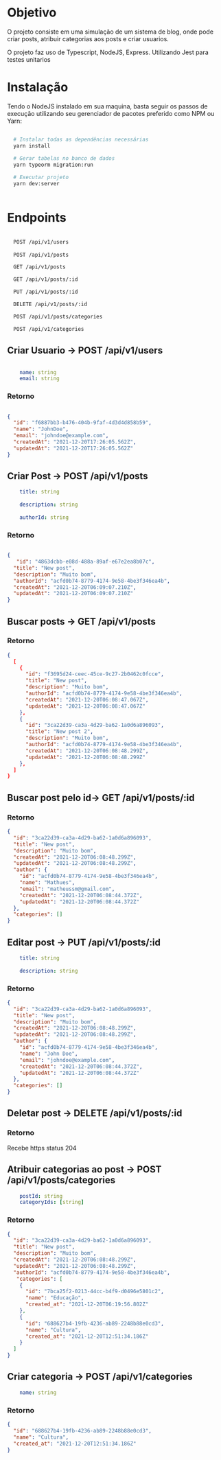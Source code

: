 # Objetivo

O projeto consiste em uma simulação de um sistema de blog, onde pode criar posts, atribuir categorias aos posts e criar usuarios. 

O projeto faz uso de Typescript, NodeJS, Express.
Utilizando Jest para testes unitarios

# Instalação

Tendo o NodeJS instalado em sua maquina, basta seguir os passos de execução utilizando seu gerenciador de pacotes preferido como NPM ou Yarn:

```bash

  # Instalar todas as dependências necessárias
  yarn install

  # Gerar tabelas no banco de dados
  yarn typeorm migration:run
  
  # Executar projeto 
  yarn dev:server
 
```

# Endpoints
```bash

  POST /api/v1/users
  
  POST /api/v1/posts

  GET /api/v1/posts

  GET /api/v1/posts/:id

  PUT /api/v1/posts/:id

  DELETE /api/v1/posts/:id

  POST /api/v1/posts/categories

  POST /api/v1/categories
```

## Criar Usuario -> POST /api/v1/users
```yaml

    name: string
    email: string

```
### Retorno
```json

{
  "id": "f6887bb3-b476-404b-9faf-4d3d4d858b59",
  "name": "JohnDoe",
  "email": "johndoe@example.com",
  "createdAt": "2021-12-20T17:26:05.562Z",
  "updatedAt": "2021-12-20T17:26:05.562Z"
}

```

## Criar Post -> POST /api/v1/posts

```yaml
    title: string
    
    description: string
    
    authorId: string
```
### Retorno
```json

{
   "id": "4863dcbb-e08d-488a-89af-e67e2ea8b07c",
  "title": "New post",
  "description": "Muito bom",
  "authorId": "acfd0b74-8779-4174-9e58-4be3f346ea4b",
  "createdAt": "2021-12-20T06:09:07.210Z",
  "updatedAt": "2021-12-20T06:09:07.210Z"
}

```

## Buscar posts -> GET /api/v1/posts

### Retorno
```json
{
  [
    {
      "id": "f3695d24-ceec-45ce-9c27-2b0462c0fcce",
      "title": "New post",
      "description": "Muito bom",
      "authorId": "acfd0b74-8779-4174-9e58-4be3f346ea4b",
      "createdAt": "2021-12-20T06:08:47.067Z",
      "updatedAt": "2021-12-20T06:08:47.067Z"
    },
    {
      "id": "3ca22d39-ca3a-4d29-ba62-1a0d6a896093",
      "title": "New post 2",
      "description": "Muito bom",
      "authorId": "acfd0b74-8779-4174-9e58-4be3f346ea4b",
      "createdAt": "2021-12-20T06:08:48.299Z",
      "updatedAt": "2021-12-20T06:08:48.299Z"
    },
  ]
}
```

## Buscar post pelo id-> GET /api/v1/posts/:id

### Retorno
```json
{
  "id": "3ca22d39-ca3a-4d29-ba62-1a0d6a896093",
  "title": "New post",
  "description": "Muito bom",
  "createdAt": "2021-12-20T06:08:48.299Z",
  "updatedAt": "2021-12-20T06:08:48.299Z",
  "author": {
    "id": "acfd0b74-8779-4174-9e58-4be3f346ea4b",
    "name": "Mathues",
    "email": "matheussm@gmail.com",
    "createdAt": "2021-12-20T06:08:44.372Z",
    "updatedAt": "2021-12-20T06:08:44.372Z"
  },
  "categories": []
}
```

## Editar post -> PUT /api/v1/posts/:id

```yaml
    title: string
    
    description: string
```

### Retorno
```json
{
  "id": "3ca22d39-ca3a-4d29-ba62-1a0d6a896093",
  "title": "New post",
  "description": "Muito bom",
  "createdAt": "2021-12-20T06:08:48.299Z",
  "updatedAt": "2021-12-20T06:08:48.299Z",
  "author": {
    "id": "acfd0b74-8779-4174-9e58-4be3f346ea4b",
    "name": "John Doe",
    "email": "johndoe@example.com",
    "createdAt": "2021-12-20T06:08:44.372Z",
    "updatedAt": "2021-12-20T06:08:44.372Z"
  },
  "categories": []
}
```

## Deletar post -> DELETE /api/v1/posts/:id

### Retorno
Recebe https status 204

## Atribuir categorias ao post  -> POST /api/v1/posts/categories

```yaml
    postId: string
    categoryIds: [string]
```

### Retorno
```json
{
  "id": "3ca22d39-ca3a-4d29-ba62-1a0d6a896093",
  "title": "New post",
  "description": "Muito bom",
  "createdAt": "2021-12-20T06:08:48.299Z",
  "updatedAt": "2021-12-20T06:08:48.299Z",
  "authorId": "acfd0b74-8779-4174-9e58-4be3f346ea4b",
   "categories": [
    {
      "id": "7bca25f2-0213-44cc-b4f9-d0496e5801c2",
      "name": "Educação",
      "created_at": "2021-12-20T06:19:56.802Z"
    },
    {
      "id": "688627b4-19fb-4236-ab89-2248b88e0cd3",
      "name": "Cultura",
      "created_at": "2021-12-20T12:51:34.186Z"
    }
  ]
}
```

## Criar categoria  -> POST /api/v1/categories

```yaml
    name: string
```

### Retorno
```json
{
  "id": "688627b4-19fb-4236-ab89-2248b88e0cd3",
  "name": "Cultura",
  "created_at": "2021-12-20T12:51:34.186Z"
}
```